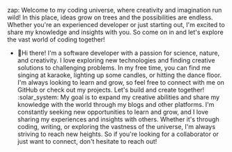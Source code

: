 zap: Welcome to my coding universe, where creativity and imagination run wild! In this place, ideas grow on trees and the possibilities are endless. Whether you're an experienced developer or just starting out, I'm excited to share my knowledge and insights with you. So come on in and let's explore the vast world of coding together!

- 🌱Hi there! I'm a software developer with a passion for science, nature, and creativity. I love exploring new technologies and finding creative solutions to challenging problems. In my free time, you can find me singing at karaoke, lighting up some candles, or hitting the dance floor. I'm always looking to learn and grow, so feel free to connect with me on GitHub or check out my projects. Let's build and create together!
:solar_system: My goal is to expand my creative abilities and share my knowledge with the world through my blogs and other platforms. I'm constantly seeking new opportunities to learn and grow, and I love sharing my experiences and insights with others. Whether it's through coding, writing, or exploring the vastness of the universe, I'm always striving to reach new heights. So if you're looking for a collaborator or just want to connect, don't hesitate to reach out!


